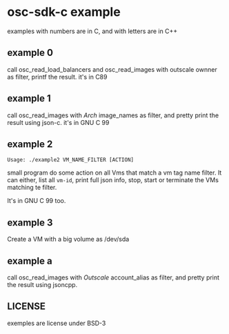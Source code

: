 # osc-sdk-c example

examples with numbers are in C, and with letters are in C++

## example 0

call osc_read_load_balancers and osc_read_images with outscale ownner as filter,
printf the result.
it's in C89

## example 1

call osc_read_images with *Arch* image_names as filter, and pretty print the result using json-c.
it's in GNU C 99

## example 2

```
Usage: ./example2 VM_NAME_FILTER [ACTION]
```

small program do some action on all Vms that match a vm tag name filter.
It can either, list all `vm-id`, print full json info, stop, start or terminate the VMs matching te filter.

It's in GNU C 99 too.

## example 3

Create a VM with a big volume as /dev/sda

## example a
call osc_read_images with *Outscale* account_alias as filter, and pretty print the result using jsoncpp.

## LICENSE

exemples are license under BSD-3
